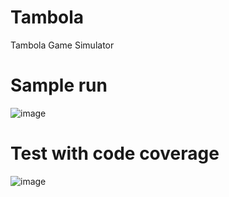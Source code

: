 # Tambola
Tambola Game Simulator

# Sample run
![image](https://github.com/user-attachments/assets/7d441288-4a30-4b65-b92b-b53990f1b99b)

# Test with code coverage
![image](https://github.com/user-attachments/assets/6ef228d6-34a3-40d1-850d-24efd6fa28aa)


